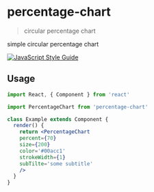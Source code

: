 # percentage-chart

> circular percentage chart

 simple circular percentage chart
 
 [![JavaScript Style Guide](https://img.shields.io/badge/code_style-standard-brightgreen.svg)](https://standardjs.com)

## Usage

```jsx
import React, { Component } from 'react'

import PercentageChart from 'percentage-chart'

class Example extends Component {
  render() {
    return <PercentageChart
    percent={70}
    size={200}
    color='#00acc1'
    strokeWidth={1}
    subTilte='some subtitle'
    />
  }
}
```

